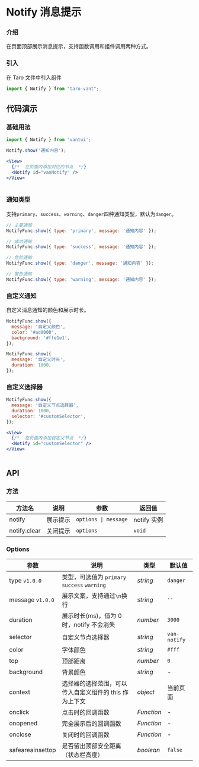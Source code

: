 # Notify 消息提示

### 介绍

在页面顶部展示消息提示，支持函数调用和组件调用两种方式。

### 引入

在 Taro 文件中引入组件

```js
import { Notify } from "taro-vant"; 
```

## 代码演示

### 基础用法

```js
import { Notify } from 'vantui';

Notify.show('通知内容');
```

```jsx
<View>
  {/*  在页面内添加对应的节点  */}
  <Notify id="vanNotify" />
</View>
 
```

### 通知类型

支持`primary`、`success`、`warning`、`danger`四种通知类型，默认为`danger`。

```js
// 主要通知
NotifyFunc.show({ type: 'primary', message: '通知内容' });

// 成功通知
NotifyFunc.show({ type: 'success', message: '通知内容' });

// 危险通知
NotifyFunc.show({ type: 'danger', message: '通知内容' });

// 警告通知
NotifyFunc.show({ type: 'warning', message: '通知内容' });
```

### 自定义通知

自定义消息通知的颜色和展示时长。

```js
NotifyFunc.show({
  message: '自定义颜色',
  color: '#ad0000',
  background: '#ffe1e1',
});

NotifyFunc.show({
  message: '自定义时长',
  duration: 1000,
});
```

### 自定义选择器

```js
NotifyFunc.show({
  message: '自定义节点选择器',
  duration: 1000,
  selector: '#customSelector',
});
```

```jsx
<View>
  {/*  在页面内添加自定义节点  */}
  <Notify id="customSelector" />
</View>
 
```

## API

### 方法

|  方法名        | 说明     | 参数                 | 返回值      |
| ------------ | -------- | -------------------- | ----------- |
|  notify        | 展示提示 | `options \| message` | notify 实例 |
|  notify.clear  | 关闭提示 | `options`            | `void`      |

### Options

|  参数  | 说明 | 类型 | 默认值 |
| --- | --- | --- | --- |
|  type `v1.0.0`  | 类型，可选值为 `primary` `success` `warning` | _string_ | `danger` |
|  message `v1.0.0`  | 展示文案，支持通过`\n`换行 | _string_ | `''` |
|  duration  | 展示时长(ms)，值为 0 时，notify 不会消失 | _number_ | `3000` |
|  selector  | 自定义节点选择器 | _string_ | `van-notify` |
|  color  | 字体颜色 | _string_ | `#fff` |
|  top  | 顶部距离 | _number_ | `0` |
|  background  | 背景颜色 | _string_ | - |
|  context  | 选择器的选择范围，可以传入自定义组件的 this 作为上下文 | _object_ | 当前页面 |
|  onclick  | 点击时的回调函数 | _Function_ | - |
|  onopened  | 完全展示后的回调函数 | _Function_ | - |
|  onclose  | 关闭时的回调函数 | _Function_ | - |
|  safeareainsettop  | 是否留出顶部安全距离（状态栏高度） | _boolean_ | `false` |
